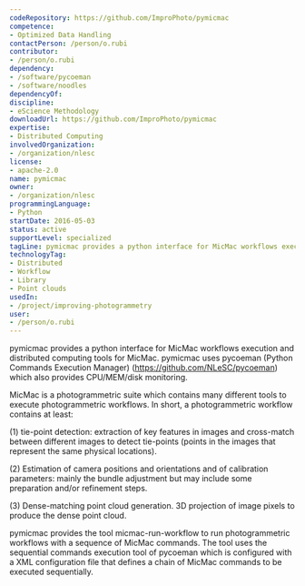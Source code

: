 ```yaml
---
codeRepository: https://github.com/ImproPhoto/pymicmac
competence:
- Optimized Data Handling
contactPerson: /person/o.rubi
contributor:
- /person/o.rubi
dependency:
- /software/pycoeman
- /software/noodles
dependencyOf:
discipline:
- eScience Methodology
downloadUrl: https://github.com/ImproPhoto/pymicmac
expertise:
- Distributed Computing
involvedOrganization:
- /organization/nlesc
license:
- apache-2.0
name: pymicmac
owner:
- /organization/nlesc
programmingLanguage:
- Python
startDate: 2016-05-03
status: active
supportLevel: specialized
tagLine: pymicmac provides a python interface for MicMac workflows execution and distributed computing tools for MicMac.
technologyTag:
- Distributed
- Workflow
- Library
- Point clouds
usedIn:
- /project/improving-photogrammetry
user:
- /person/o.rubi
---
```

pymicmac provides a python interface for MicMac workflows execution and distributed computing tools for MicMac. pymicmac uses pycoeman (Python Commands Execution Manager) (https://github.com/NLeSC/pycoeman) which also provides CPU/MEM/disk monitoring.

MicMac is a photogrammetric suite which contains many different tools to execute photogrammetric workflows. In short, a photogrammetric workflow contains at least:

(1) tie-point detection: extraction of key features in images and cross-match between different images to detect tie-points (points in the images that represent the same physical locations).

(2) Estimation of camera positions and orientations and of calibration parameters: mainly the bundle adjustment but may include some preparation and/or refinement steps.

(3) Dense-matching point cloud generation. 3D projection of image pixels to produce the dense point cloud.

pymicmac provides the tool micmac-run-workflow to run photogrammetric workflows with a sequence of MicMac commands. The tool uses the sequential commands execution tool of pycoeman which is configured with a XML configuration file that defines a chain of MicMac commands to be executed sequentially.
